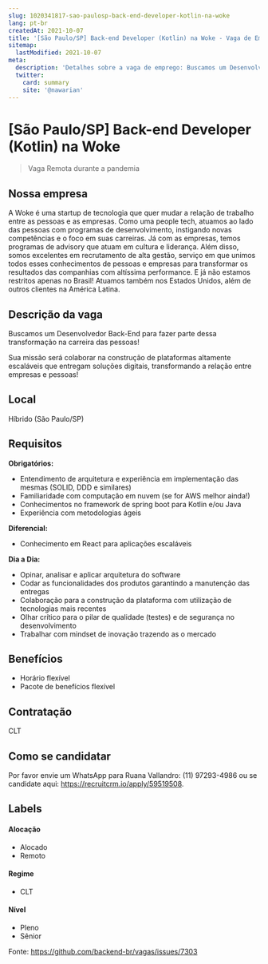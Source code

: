 ```yaml
---
slug: 1020341817-sao-paulosp-back-end-developer-kotlin-na-woke
lang: pt-br
createdAt: 2021-10-07
title: '[São Paulo/SP] Back-end Developer (Kotlin) na Woke - Vaga de Emprego'
sitemap:
  lastModified: 2021-10-07
meta:
  description: 'Detalhes sobre a vaga de emprego: Buscamos um Desenvolvedor Back-End para fazer parte dessa transformação na carreira das pessoas!  Sua missão será colaborar na construção de plataformas altamente escaláveis que entregam soluções digitais, transformando a relação entre empresas e pessoas!'
  twitter:
    card: summary
    site: '@nawarian'
---
```


# [São Paulo/SP] Back-end Developer (Kotlin) na Woke

<!-- 
==================================================
POR FAVOR, SÓ POSTE SE A VAGA FOR PARA FRONT-END!

!!! Temos 4 regrinhas básicas: https://git.io/JG3Z9 !!!

Não faça distinção de gênero no título da vaga.

Use: "Front-End Developer" ao invés de 
"Desenvolvedor Front-End" \o/

Exemplo: `[São Paulo] Front-End Developer na NOME DA EMPRESA`
==================================================
-->

<!--
==================================================
Caso a vaga for remoto durante a pandemia deixar a linha abaixo
==================================================
-->
> Vaga Remota durante a pandemia

## Nossa empresa

A  Woke é uma startup de tecnologia que quer mudar a relação de trabalho entre as pessoas e as empresas. Como uma people tech, atuamos ao lado das pessoas com programas de desenvolvimento, instigando novas competências e o foco em suas carreiras. Já com as empresas, temos programas de advisory que atuam em cultura e liderança. Além disso, somos excelentes  em recrutamento de alta gestão, serviço em que unimos todos esses conhecimentos de pessoas e empresas para transformar os resultados das companhias com altíssima performance. E já não estamos restritos apenas no Brasil! Atuamos também nos Estados Unidos, além de outros clientes na América Latina.

## Descrição da vaga

Buscamos um Desenvolvedor Back-End para fazer parte dessa transformação na carreira das pessoas! 

Sua missão será colaborar na construção de plataformas altamente escaláveis que entregam soluções digitais, transformando a relação entre empresas e pessoas!

## Local

Híbrido (São Paulo/SP)

## Requisitos

**Obrigatórios:**
- Entendimento de arquitetura e experiência em implementação das mesmas (SOLID, DDD e similares)
- Familiaridade com computação em nuvem (se for AWS melhor ainda!)
- Conhecimentos no framework de spring boot para Kotlin e/ou Java 
- Experiência com metodologias ágeis

**Diferencial:**
- Conhecimento em React para aplicações escaláveis

**Dia a Dia:**
- Opinar, analisar e aplicar arquitetura do software 
- Codar as funcionalidades dos produtos garantindo a manutenção das entregas 
- Colaboração para a construção da plataforma com utilização de tecnologias mais recentes 
- Olhar crítico para o pilar de qualidade (testes) e de segurança no desenvolvimento 
- Trabalhar com mindset de inovação trazendo as o mercado

## Benefícios

- Horário flexível 
- Pacote de benefícios flexível

## Contratação

CLT

## Como se candidatar

Por favor envie um WhatsApp para Ruana Vallandro: (11) 97293-4986 ou se candidate aqui: https://recruitcrm.io/apply/59519508.

## Labels

#### Alocação
- Alocado 
- Remoto

#### Regime
- CLT

#### Nível
- Pleno
- Sênior

Fonte: https://github.com/backend-br/vagas/issues/7303